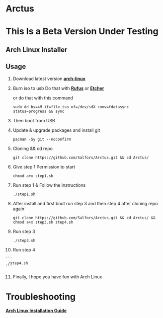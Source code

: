 # Arctus

# This Is a Beta Version Under Testing

## Arch Linux Installer

## Usage

 1. Download latest version **[arch-linux](https://archlinux.org/download/)**

2. Burn iso to usb
    Do that with **[Rufus](https://rufus.ie/en/)** or **[Etcher](https://www.balena.io/etcher/)**
   
   or do that with this command
   ```
   sudo dd bs=4M if=file.iso of=/dev/sdX conv=fdatasync status=progress && sync
   ```
   
3. Then boot from USB
 
4. Update & upgrade packages and install git

   ```
   pacman -Sy git --noconfirm
   ```

5. Cloning && cd repo

   ```
   git clone https://github.com/Salfors/Arctus.git && cd Arctus/
   ```

6. Give step 1 Permission to start

    ```
    chmod a+x step1.sh
    ```
7. Run step 1 & Follow the instructions

    ```
    ./step1.sh
    ```
    
8. After install and first boot run step 3 and then step 4 after cloning repo again

    ```
    git clone https://github.com/Salfors/Arctus.git && cd Arctus/ && chmod a+x step3.sh step4.sh
    ```
9. Run step 3 

    ```
    ./step3.sh
    ```
 10. Run step 4

    ```
    ./step4.sh
    ```
 11. Finally, I hope you have fun with Arch Linux

# Troubleshooting

 **[Arch Linux Installation Guide](https://github.com/rickellis/Arch-Linux-Install-Guide)**




    
